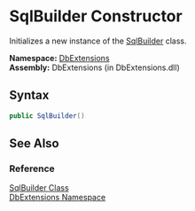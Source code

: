 SqlBuilder Constructor
======================
Initializes a new instance of the [SqlBuilder][1] class.

**Namespace:** [DbExtensions][2]  
**Assembly:** DbExtensions (in DbExtensions.dll)

Syntax
------

```csharp
public SqlBuilder()
```


See Also
--------

### Reference
[SqlBuilder Class][1]  
[DbExtensions Namespace][2]  

[1]: README.md
[2]: ../README.md